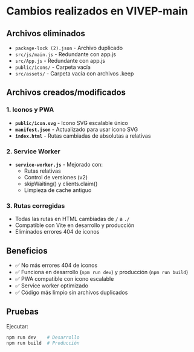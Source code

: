 # Cambios realizados en VIVEP-main

## Archivos eliminados
- `package-lock (2).json` - Archivo duplicado
- `src/js/main.js` - Redundante con app.js
- `src/App.js` - Redundante con app.js
- `public/icons/` - Carpeta vacía
- `src/assets/` - Carpeta vacía con archivos .keep

## Archivos creados/modificados

### 1. Iconos y PWA
- **`public/icon.svg`** - Icono SVG escalable único
- **`manifest.json`** - Actualizado para usar icono SVG
- **`index.html`** - Rutas cambiadas de absolutas a relativas

### 2. Service Worker
- **`service-worker.js`** - Mejorado con:
  - Rutas relativas
  - Control de versiones (v2)
  - skipWaiting() y clients.claim()
  - Limpieza de cache antiguo

### 3. Rutas corregidas
- Todas las rutas en HTML cambiadas de `/` a `./`
- Compatible con Vite en desarrollo y producción
- Eliminados errores 404 de iconos

## Beneficios
- ✅ No más errores 404 de iconos
- ✅ Funciona en desarrollo (`npm run dev`) y producción (`npm run build`)
- ✅ PWA compatible con icono escalable
- ✅ Service worker optimizado
- ✅ Código más limpio sin archivos duplicados

## Pruebas
Ejecutar:
```bash
npm run dev    # Desarrollo
npm run build  # Producción
``` 
